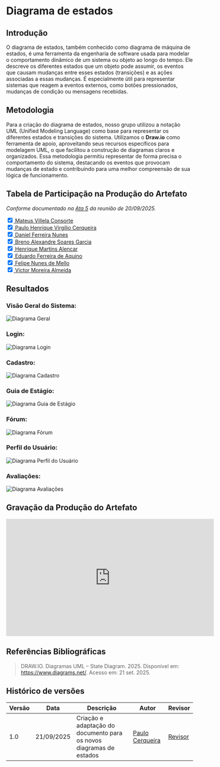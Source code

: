 # __Diagrama de estados__

## __Introdução__

O diagrama de estados, também conhecido como diagrama de máquina de estados, é uma ferramenta da engenharia de software usada para modelar o comportamento dinâmico de um sistema ou objeto ao longo do tempo. Ele descreve os diferentes estados que um objeto pode assumir, os eventos que causam mudanças entre esses estados (transições) e as ações associadas a essas mudanças. É especialmente útil para representar sistemas que reagem a eventos externos, como botões pressionados, mudanças de condição ou mensagens recebidas.

## __Metodologia__

Para a criação do diagrama de estados, nosso grupo utilizou a notação UML (Unified Modeling Language) como base para representar os diferentes estados e transições do sistema. Utilizamos o **Draw.io** como ferramenta de apoio, aproveitando seus recursos específicos para modelagem UML, o que facilitou a construção de diagramas claros e organizados. Essa metodologia permitiu representar de forma precisa o comportamento do sistema, destacando os eventos que provocam mudanças de estado e contribuindo para uma melhor compreensão de sua lógica de funcionamento.

## __Tabela de Participação na Produção do Artefato__

*Conforme documentado na [Ata 5](../../iniciativas_extras/Planejamento/atas/ata5.md) da reunião de 20/09/2025.*

<label><input type="checkbox" checked abled>[ Mateus Villela Consorte ](https://github.com/MVConsorte)</label><br>
<label><input type="checkbox" checked abled>[ Paulo Henrique Virgilio Cerqueira ](https://github.com/paulocerqr)</label><br>
<label><input type="checkbox" checked abled>[ Daniel Ferreira Nunes ](https://github.com/Mach1r0)</label><br>
<label><input type="checkbox" checked abled>[ Breno Alexandre Soares Garcia ](https://github.com/brenoalexandre0)</label><br>
<label><input type="checkbox" checked abled>[ Henrique Martins Alencar ](https://github.com/henryqma)</label><br>
<label><input type="checkbox" checked abled>[ Eduardo Ferreira de Aquino ](https://github.com/fxred)</label><br>
<label><input type="checkbox" checked abled>[ Felipe Nunes de Mello ](https://github.com/FelipeNunesdM)</label><br>
<label><input type="checkbox" checked abled>[ Víctor Moreira Almeida ](https://github.com/aqela-batata-alt)</label><br>

## __Resultados__

### __Visão Geral do Sistema:__

![Diagrama Geral](../../assets/imgs/entrega2/Diagrama_de_Estados.drawio.png)

### __Login:__

![Diagrama Login](../../assets/imgs/entrega2/login.png)

### __Cadastro:__

![Diagrama Cadastro](../../assets/imgs/entrega2/cadastro.png)

### __Guia de Estágio:__

![Diagrama Guia de Estágio](../../assets/imgs/entrega2/guiadeestagio.png)

### __Fórum:__

![Diagrama Fórum](../../assets/imgs/entrega2/forum.png)

### __Perfil do Usuário:__

![Diagrama Perfil do Usuário](../../assets/imgs/entrega2/perfildousuario.png)

### __Avaliações:__

![Diagrama Avaliações](../../assets/imgs/entrega2/avaliacoes.png)

## __Gravação da Produção do Artefato__

<iframe width="560" height="315" src="https://www.youtube.com/embed/4v3O1thznyw" title="YouTube video player" frameborder="0" allow="accelerometer; autoplay; clipboard-write; encrypted-media; gyroscope; picture-in-picture; web-share" referrerpolicy="strict-origin-when-cross-origin" allowfullscreen></iframe>

## __Referências Bibliográficas__

> DRAW.IO. Diagramas UML – State Diagram. 2025. Disponível em: https://www.diagrams.net/. Acesso em: 21 set. 2025.

## __Histórico de versões__

| Versão | Data | Descrição | Autor | Revisor |
|--------|------|-----------|-------|---------|
| 1.0  | 21/09/2025 | Criação e adaptação do documento para os novos diagramas de estados | [Paulo Cerqueira](https://github.com/paulocerqr)| [Revisor]() |
